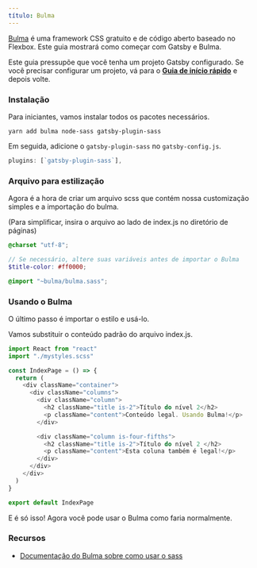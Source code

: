 ```yaml
---
título: Bulma
---
```


[Bulma](https://bulma.io) é uma framework CSS gratuito e de código aberto baseado no Flexbox. Este guia mostrará como começar com Gatsby e Bulma.

Este guia pressupõe que você tenha um projeto Gatsby configurado. Se você precisar configurar um projeto, vá para o [**Guia de início rápido**](/docs/quick-start) e depois volte.

### Instalação

Para iniciantes, vamos instalar todos os pacotes necessários.

`yarn add bulma node-sass gatsby-plugin-sass`

Em seguida, adicione o  `gatsby-plugin-sass` no `gatsby-config.js`.

```javascript:title=gatsby-config.js
plugins: [`gatsby-plugin-sass`],
```

### Arquivo para estilização

Agora é a hora de criar um arquivo scss que contém nossa customização simples e a importação do bulma.

(Para simplificar, insira o arquivo ao lado de index.js no diretório de páginas)

```scss:title=mystyles.scss
@charset "utf-8";

// Se necessário, altere suas variáveis ​​antes de importar o Bulma
$title-color: #ff0000;

@import "~bulma/bulma.sass";
```

### Usando o Bulma

O último passo é importar o estilo e usá-lo.

Vamos substituir o conteúdo padrão do arquivo index.js.

```javascript:title=index.js
import React from "react"
import "./mystyles.scss"

const IndexPage = () => {
  return (
    <div className="container">
      <div className="columns">
        <div className="column">
          <h2 className="title is-2">Título do nível 2</h2>
          <p className="content">Conteúdo legal. Usando Bulma!</p>
        </div>

        <div className="column is-four-fifths">
          <h2 className="title is-2">Título do nível 2 </h2>
          <p className="content">Esta coluna também é legal!</p>
        </div>
      </div>
    </div>
  )
}

export default IndexPage
```
E é só isso! Agora você pode usar o Bulma como faria normalmente.

### Recursos

- [Documentação do Bulma sobre como usar o sass](https://bulma.io/documentation/customize/with-node-sass/)
